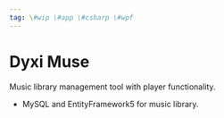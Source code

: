 ```yaml
---
tag: \#wip \#app \#csharp \#wpf
---
```


# Dyxi Muse

Music library management tool with player functionality.

- MySQL and EntityFramework5 for music library.

